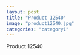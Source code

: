 ```yaml
---
layout: post
title: "Product 12540"
image: "product12540.jpg"
categories: "category1"
---
```

Product 12540
